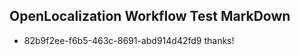 ## OpenLocalization Workflow Test MarkDown
* 82b9f2ee-f6b5-463c-8691-abd914d42fd9 thanks!

<!--HONumber=Aug16_HO5-->


